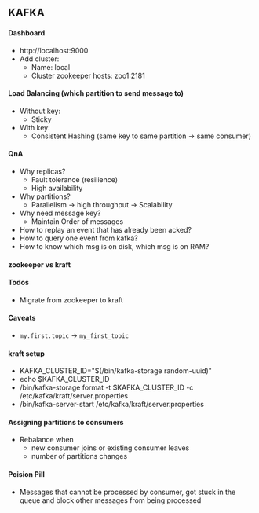 ## KAFKA

#### Dashboard
- http://localhost:9000
- Add cluster:
  - Name: local
  - Cluster zookeeper hosts: zoo1:2181
  
#### Load Balancing (which partition to send message to)
- Without key: 
  - Sticky
- With key: 
  - Consistent Hashing (same key to same partition -> same consumer)

#### QnA
- Why replicas?
  - Fault tolerance (resilience)
  - High availability
- Why partitions?
  - Parallelism -> high throughput -> Scalability
- Why need message key?
  - Maintain Order of messages
- How to replay an event that has already been acked?
- How to query one event from kafka?
- How to know which msg is on disk, which msg is on RAM?

#### zookeeper vs kraft

#### Todos
- Migrate from zookeeper to kraft

#### Caveats
- `my.first.topic` -> `my_first_topic`

#### kraft setup
- KAFKA_CLUSTER_ID="$(/bin/kafka-storage random-uuid)"
- echo $KAFKA_CLUSTER_ID
- /bin/kafka-storage format -t $KAFKA_CLUSTER_ID -c /etc/kafka/kraft/server.properties
- /bin/kafka-server-start /etc/kafka/kraft/server.properties

#### Assigning partitions to consumers
- Rebalance when 
  - new consumer joins or existing consumer leaves
  - number of partitions changes

#### Poision Pill
- Messages that cannot be processed by consumer, got stuck in the queue and block other messages from being processed
